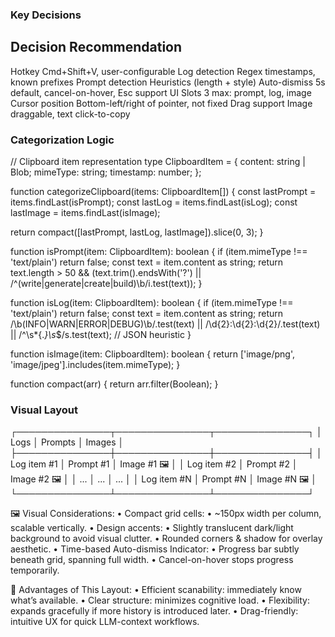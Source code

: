 ### Key Decisions

Decision            Recommendation
-------------------------------------------------------------------
Hotkey              Cmd+Shift+V, user-configurable
Log detection       Regex timestamps, known prefixes
Prompt detection    Heuristics (length + style)
Auto-dismiss        5s default, cancel-on-hover, Esc support
UI Slots            3 max: prompt, log, image
Cursor position     Bottom-left/right of pointer, not fixed
Drag support        Image draggable, text click-to-copy


### Categorization Logic

// Clipboard item representation
type ClipboardItem = {
  content: string | Blob;
  mimeType: string;
  timestamp: number;
};

function categorizeClipboard(items: ClipboardItem[]) {
  const lastPrompt = items.findLast(isPrompt);
  const lastLog = items.findLast(isLog);
  const lastImage = items.findLast(isImage);
  
  return compact([lastPrompt, lastLog, lastImage]).slice(0, 3);
}

function isPrompt(item: ClipboardItem): boolean {
  if (item.mimeType !== 'text/plain') return false;
  const text = item.content as string;
  return text.length > 50 &&
         (text.trim().endsWith('?') || /^(write|generate|create|build)\b/i.test(text));
}

function isLog(item: ClipboardItem): boolean {
  if (item.mimeType !== 'text/plain') return false;
  const text = item.content as string;
  return /\b(INFO|WARN|ERROR|DEBUG)\b/.test(text) ||
         /\d{2}:\d{2}:\d{2}/.test(text) ||
         /^\s*{.*}\s*$/s.test(text); // JSON heuristic
}

function isImage(item: ClipboardItem): boolean {
  return ['image/png', 'image/jpeg'].includes(item.mimeType);
}

function compact(arr) {
  return arr.filter(Boolean);
}

### Visual Layout

┌───────────────┬───────────────┬───────────────┐
│     Logs      │    Prompts    │     Images    │
├───────────────┼───────────────┼───────────────┤
│ Log item #1   │ Prompt #1     │ Image #1 🖼   │
│ Log item #2   │ Prompt #2     │ Image #2 🖼   │
│ ...           │ ...           │ ...           │
│ Log item #N   │ Prompt #N     │ Image #N 🖼   │
└───────────────┴───────────────┴───────────────┘

🖼️ Visual Considerations:
	•	Compact grid cells:
	•	~150px width per column, scalable vertically.
	•	Design accents:
	•	Slightly translucent dark/light background to avoid visual clutter.
	•	Rounded corners & shadow for overlay aesthetic.
	•	Time-based Auto-dismiss Indicator:
	•	Progress bar subtly beneath grid, spanning full width.
	•	Cancel-on-hover stops progress temporarily.


🧩 Advantages of This Layout:
	•	Efficient scanability: immediately know what’s available.
	•	Clear structure: minimizes cognitive load.
	•	Flexibility: expands gracefully if more history is introduced later.
	•	Drag-friendly: intuitive UX for quick LLM-context workflows.